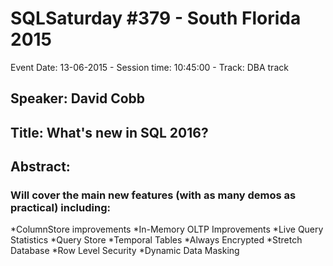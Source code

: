 # SQLSaturday #379 - South Florida 2015
Event Date: 13-06-2015 - Session time: 10:45:00 - Track: DBA track
## Speaker: David Cobb
## Title: What's new in SQL 2016?
## Abstract:
### Will cover the main new features (with as many demos as practical) including:

*ColumnStore improvements
*In-Memory OLTP Improvements
*Live Query Statistics
*Query Store
*Temporal Tables
*Always Encrypted
*Stretch Database
*Row Level Security
*Dynamic Data Masking

